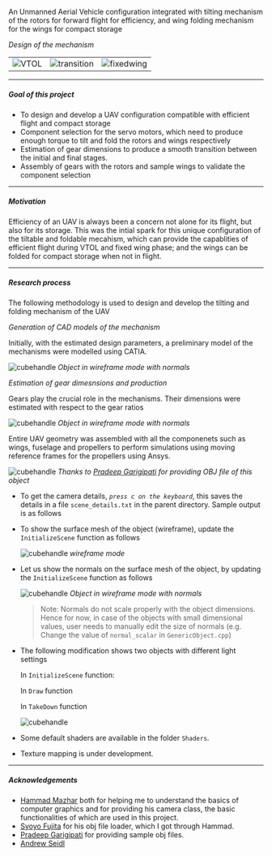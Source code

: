 An Unmanned Aerial Vehicle configuration integrated with tilting mechanism of the rotors for forward flight for efficiency, and wing folding mechanism for the wings for compact storage

_Design of the mechanism_

| | | |
|-|-|-|
|![VTOL](tilt-wing/VTOL.jpg)|![transition](tilt-wing/transition.jpg)|![fixedwing](tilt-wing/fixedwing.jpg)|

---

##### Goal of this project

* To design and develop a UAV configuration compatible with efficient flight and compact storage
* Component selection for the servo motors, which need to produce enough torque to tilt and fold the rotors and wings respectively
* Estimation of gear dimensions to produce a smooth transition between the initial and final stages.
* Assembly of gears with the rotors and sample wings to validate the component selection

---

##### Motivation

Efficiency of an UAV is always been a concern not alone for its flight, but also for its storage. This was the intial spark for this unique configuration of the tiltable and foldable mecahism, which can provide the capablities of efficient flight during VTOL and fixed wing phase; and the wings can be folded for compact storage when not in flight.

---

##### Research process

The following methodology is used to design and develop the tilting and folding mechanism of the UAV

_Generation of CAD models of the mechanism_

Initially, with the estimated design parameters, a preliminary model of the mechanisms were modelled using CATIA.

  ![cubehandle](bmv/cubehandle_3.png)
  _Object in wireframe mode with normals_

_Estimation of gear dimesnsions and production_

Gears play the crucial role in the mechanisms. Their dimensions were estimated with respect to the gear ratios 

  ![cubehandle](bmv/cubehandle_3.png)
  _Object in wireframe mode with normals_

Entire UAV geometry was assembled with all the componenets such as wings, fuselage and propellers to perform simulations using moving reference frames for the propellers using Ansys.

  ![cubehandle](bmv/cubehandle_1.png)
  _Thanks to [Pradeep Garigipati] for providing OBJ file of this object_

* To get the camera details, _`press c on the keyboard`_, this saves the details in a file `scene_details.txt` in the parent directory. Sample output is as follows

* To show the surface mesh of the object (wireframe), update the `InitializeScene` function as follows

  ![cubehandle](bmv/cubehandle_2.png)
  _wireframe mode_

* Let us show the normals on the surface mesh of the object, by updating the `InitializeScene` function as follows

  ![cubehandle](bmv/cubehandle_3.png)
  _Object in wireframe mode with normals_

  > Note: Normals do not scale properly with the object dimensions. Hence for now, in case of the objects with small dimensional values, user needs to manually edit the size of normals (e.g. Change the value of `normal_scalar` in `GenericObject.cpp`)

* The following modification shows two objects with different light settings

  In `InitializeScene` function:

  In `Draw` function

  In `TakeDown` function


  ![cubehandle](bmv/cubehandle_teapot.png)

* Some default shaders are available in the folder `Shaders`.
* Texture mapping is under development.

---

##### Acknowledgements

* [Hammad Mazhar] both for helping me to understand the basics of computer graphics and for providing his camera class, the basic functionalities of which are used in this project.
* [Syoyo Fujita] for his obj file loader, which I got through Hammad.
* [Pradeep Garigipati] for providing sample obj files.
* [Andrew Seidl]

[Pradeep Garigipati]: https://pradeepgarigipati.com/
[Hammad Mazhar]: https://github.com/hmazhar
[Syoyo Fujita]: https://github.com/syoyo
[Andrew Seidl]: https://github.com/andrewseidl
[experiment datasheet]: https://store.tmotor.com/product/v505-vtol-motor.html
